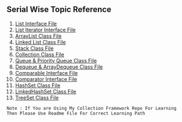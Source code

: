 ## Serial Wise Topic Reference

1. [List Interface File](ListInterface.java)
2. [List Iterator Interface File](List_Iterator_Interface.java)
3. [ArrayList Class File](ArrayListClass.java)
4. [Linked List Class File](LinkedListClass.java)
5. [Stack Class File](StackClass.java)
6. [Collection Class File](CollectionClass.java)
7. [Queue & Priority Queue Class File](Queue_PriorityQueue_Class.java)
8. [Dequeue & ArrayDequeue Class File](Dequeue_ArrayDequeue_Class.java)
9. [Comparable Interface File](ComparableInterface.java)
10. [Comparator Interface File](ComparatorInterface.java)
11. [HashSet Class File](HashSetClass.java)
12. [LinkedHashSet Class File](LinkedHashSetClass.java)
13. [TreeSet Class File](TreeSetClass.java)

```
Note : If You are Using My Collection Framework Repo For Learning 
Then Please Use Readme File For Correct Learning Path 
```